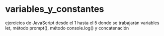 # variables_y_constantes
ejercicios de JavaScript desde el 1 hasta el 5 donde se trabajarán variables let, método prompt(), método console.log() y concatenación
